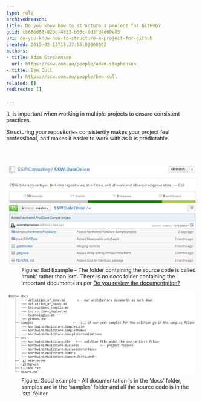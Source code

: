 ```yaml
---
type: rule
archivedreason: 
title: Do you know how to structure a project for GitHub?
guid: cb686d68-820d-4833-b30c-fd3fd4d69e85
uri: do-you-know-how-to-structure-a-project-for-github
created: 2015-02-13T18:37:55.0000000Z
authors:
- title: Adam Stephensen
  url: https://ssw.com.au/people/adam-stephensen
- title: Ben Cull
  url: https://ssw.com.au/people/ben-cull
related: []
redirects: []

---
```



<p class="p1">It  is important when working in multiple projects to ensure consistent practices. <br></p><p class="p1">Structuring your repositories consistently makes your project feel professional, and makes it easier to work with as it is predictable.</p>
<br><excerpt class='endintro'></excerpt><br>
<dl class="badImage"><dt> 
      <img src="structure-github-bad.jpg" alt="" /> 
   </dt><dd>Figure: Bad Example – T​he folder containing the source code is called ‘trunk’ rather than ‘src’. There is no docs folder containing the important documents as per 
      <a href="/_layouts/15/FIXUPREDIRECT.ASPX?WebId=3dfc0e07-e23a-4cbb-aac2-e778b71166a2&TermSetId=07da3ddf-0924-4cd2-a6d4-a4809ae20160&TermId=951ffbf9-4066-42f3-a9b7-e0d8603e728b">Do you review the documentation?</a></dd></dl><dl class="goodImage"><dt> 
      <img src="structure-github-good.jpg" alt="" style="width:560px;" /> 
   </dt><dd>Figure: Good example - All documentation Is in the ‘docs’ folder, samples are in the ‘samples’ folder and all the source code is in the ‘src’ folder </dd></dl>


